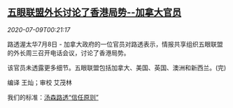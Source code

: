 <!--1594256144000-->
[五眼联盟外长讨论了香港局势--加拿大官员](https://cn.reuters.com/article/five-eyes-meeting-0708hk-idCNKBS24A015)
------

<div><i>2020-07-09T00:21:17</i></div><div class="StandardArticleBody_body"><p>路透渥太华7月8日 - 加拿大政府的一位官员对路透表示，情报共享组织五眼联盟的外长周三召开电话会议，讨论了香港局势。 </p><p>该官员未透露更多细节。五眼联盟包括加拿大、美国、英国、澳洲和新西兰。(完) </p><div class="Attribution_container"><div class="Attribution_attribution"><p class="Attribution_content">编译 王灿；审校 艾茂林 </p></div></div><div class="StandardArticleBody_trustBadgeContainer"><span class="StandardArticleBody_trustBadgeTitle">我们的标准：</span><span class="trustBadgeUrl"><a href="https://www.thomsonreuters.cn/content/dam/openweb/documents/pdf/china/brochures/about-us-1.pdf">汤森路透“信任原则”</a></span></div></div>
